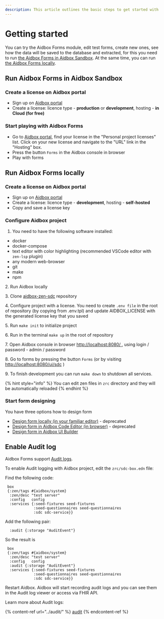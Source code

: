 ```yaml
---
description: This article outlines the basic steps to get started with Aidbox Forms
---
```


# Getting started

You can try the Aidbox Forms module, edit test forms, create new ones, see how the data will be saved to the database and extracted, for this you need to run [the Aidbox Forms in Aidbox Sandbox](getting-started.md#run-aidbox-forms-in-aidbox-sandbox). At the same time, you can run [the Aidbox Forms locally](getting-started.md#run-aidbox-forms-locally).

## Run Aidbox Forms in Aidbox Sandbox

### Create a license on Aidbox portal

* Sign up on [Aidbox portal](https://aidbox.app/ui/portal#/signin)
* Create a license: licence type - **production** or **development**, hosting - **in Cloud (for free)**

### Start playing with Aidbox Forms

* Go to [Aidbox portal](https://aidbox.app/ui/portal#/signin), find your license in the "Personal project licenses" list. Click on your new license and navigate to the "URL" link in the "Hosting" box.
* Press the button `Forms` in the Aidbox console in browser
* Play with forms

## Run Aidbox Forms locally

### Create a license on Aidbox portal

* Sign up on [Aidbox portal](https://aidbox.app/ui/portal#/signin)
* Create a license: licence type - **development**, hosting - **self-hosted**
* Copy and save a license key

### Configure Aidbox project

1. You need to have the following software installed:

* docker
* docker-compose
* text editor with color highlighting (recommended VSCode editor with `zen-lsp` plugin)
* any modern web-browser
* git
* make
* npm

2\. Run Aidbox locally

3\. Clone [aidbox-zen-sdc](https://github.com/HealthSamurai/aidbox-zen-sdc) repository

4\. Configure project with a license. You need to create `.env file` in the root of repository (by copying from .env.tpl) and update AIDBOX\_LICENSE with the generated license key that you saved

5\. Run `make init` to initialize project

6\. Run in the terminal `make up` in the root of repository

7\. Open Aidbox console in browser [http://localhost:8080/ ](http://localhost:8080/), using login / password - admin / password

8\. Go to forms by pressing the button `Forms` (or by visiting [http://localhost:8080/ui/sdc](http://localhost:8080/ui/sdc) )

9\. To finish development you can run `make down` to shutdown all services.

{% hint style="info" %}
You can edit zen files in `zrc` directory and they will be automatically reloaded
{% endhint %}

### Start form designing

You have three options how to design form

* [Design form locally (in your familiar editor)](design-form-locally-in-familiar-editor.md) - deprecated
* [Design form in Aidbox Code Editor (in browser)](aidbox-code-editor/) - deprecated
* [Design form in Aidbox UI Builder](aidbox-ui-builder-alpha/)

## Enable Audit log

Aidbox Forms support [Audit logs](../audit/).

To enable Audit logging with Aidbox project, edit the `zrc/sdc-box.edn` file:

Find the following code:

```
 box
 {:zen/tags #{aidbox/system}
  :zen/desc "test server"
  :config   config
  :services {:seed-fixtures seed-fixtures
             :seed-questionnaires seed-questionnaires
             :sdc sdc-service}}

```

Add the following pair:

```
  :audit {:storage "AuditEvent"}
```

So the result is

```
 box
 {:zen/tags #{aidbox/system}
  :zen/desc "test server"
  :config   config
  :audit {:storage "AuditEvent"}
  :services {:seed-fixtures seed-fixtures
             :seed-questionnaires seed-questionnaires
             :sdc sdc-service}}
```

Restart Aidbox. Aidbox will start recording audit logs and you can see them in the Audit log viewer or access via FHIR API.

Learn more about Audit logs:

{% content-ref url="../audit/" %}
[audit](../audit/)
{% endcontent-ref %}
